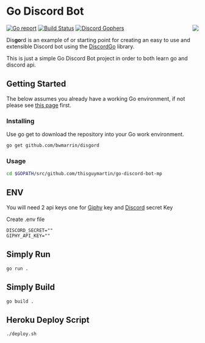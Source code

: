 # Go Discord Bot


[![Go report](http://goreportcard.com/badge/bwmarrin/disgord)](http://goreportcard.com/report/bwmarrin/disgord) [![Build Status](https://travis-ci.org/bwmarrin/disgord.svg?branch=master)](https://travis-ci.org/bwmarrin/disgord) [![Discord Gophers](https://img.shields.io/badge/Discord%20Gophers-%23info-blue.svg)](https://discord.gg/0f1SbxBZjYq9jLBk)
<img align="right" src="https://media.giphy.com/media/1AN73nSrDYhiM/giphy.gif">

Dis**go**rd is an example of or starting point for creating an easy to use and 
extensible Discord bot using the [DiscordGo](https://github.com/bwmarrin/discordgo) 
library.

This is just a simple Go Discord Bot project in order to both learn go and discord api.

## Getting Started

The below assumes you already have a working Go environment, if not please see
[this page](https://golang.org/doc/install) first.

### Installing

Use go get to download the repository into your Go work environment.

```sh
go get github.com/bwmarrin/disgord
```

### Usage
```sh
cd $GOPATH/src/github.com/thisguymartin/go-discord-bot-mp
```

## ENV  
You will need 2 api keys one for [Giphy](https://giphy.com) key and [Discord](https://discord.com/developers/docs/intro) secret Key

Create .env file
```
DISCORD_SECRET=""
GIPHY_API_KEY=""
```


## Simply Run 
```
go run .
```

## Simply Build 
```
go build .
```

## Heroku Deploy Script
```
./deploy.sh
```

